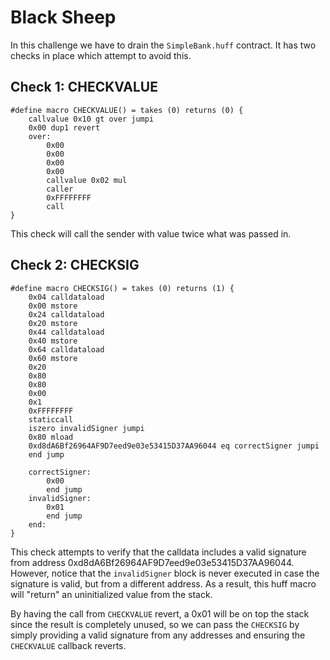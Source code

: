 # Black Sheep

In this challenge we have to drain the `SimpleBank.huff` contract. It has two checks in place which attempt to avoid this.

## Check 1: CHECKVALUE
```
#define macro CHECKVALUE() = takes (0) returns (0) {
    callvalue 0x10 gt over jumpi
    0x00 dup1 revert
    over:
        0x00
        0x00
        0x00
        0x00
        callvalue 0x02 mul
        caller
        0xFFFFFFFF
        call
}
```

This check will call the sender with value twice what was passed in.

## Check 2: CHECKSIG
```
#define macro CHECKSIG() = takes (0) returns (1) {
    0x04 calldataload
    0x00 mstore
    0x24 calldataload
    0x20 mstore
    0x44 calldataload
    0x40 mstore
    0x64 calldataload
    0x60 mstore
    0x20
    0x80
    0x80
    0x00
    0x1
    0xFFFFFFFF
    staticcall
    iszero invalidSigner jumpi
    0x80 mload
    0xd8dA6Bf26964AF9D7eed9e03e53415D37AA96044 eq correctSigner jumpi
    end jump

    correctSigner:
        0x00
        end jump
    invalidSigner:
        0x01
        end jump
    end:
}
```

This check attempts to verify that the calldata includes a valid signature from address 0xd8dA6Bf26964AF9D7eed9e03e53415D37AA96044. However, notice that the `invalidSigner` block is never executed in case the signature is valid, but from a different address. As a result, this huff macro will "return" an uninitialized value from the stack.

By having the call from `CHECKVALUE` revert, a 0x01 will be on top the stack since the result is completely unused, so we can pass the `CHECKSIG` by simply providing a valid signature from any addresses and ensuring the `CHECKVALUE` callback reverts.
